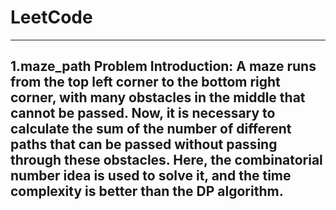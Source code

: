# LeetCode
--------------------------
1.maze_path
Problem Introduction:
A maze runs from the top left corner to the bottom right corner, with many obstacles in the middle that cannot be passed. Now, it is necessary to calculate the sum of the number of different paths that can be passed without passing through these obstacles. Here, the combinatorial number idea is used to solve it, and the time complexity is better than the DP algorithm.
------------------------------
